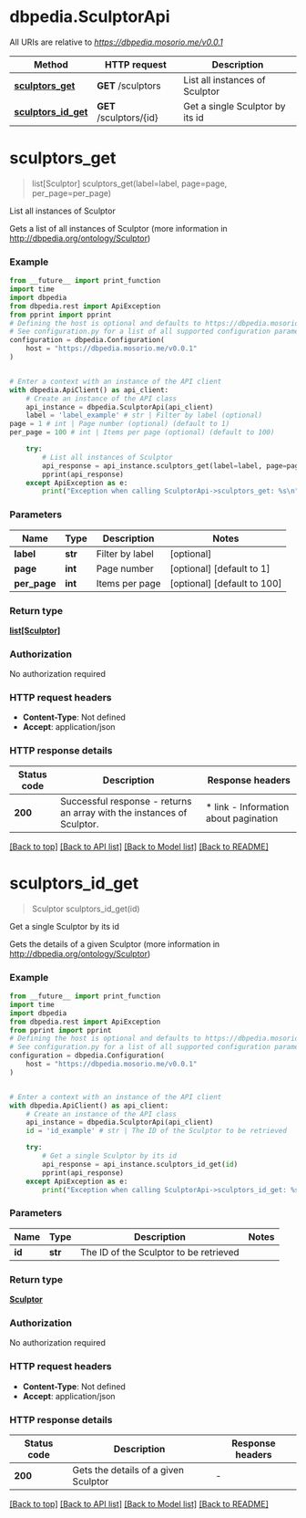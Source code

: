 # dbpedia.SculptorApi

All URIs are relative to *https://dbpedia.mosorio.me/v0.0.1*

Method | HTTP request | Description
------------- | ------------- | -------------
[**sculptors_get**](SculptorApi.md#sculptors_get) | **GET** /sculptors | List all instances of Sculptor
[**sculptors_id_get**](SculptorApi.md#sculptors_id_get) | **GET** /sculptors/{id} | Get a single Sculptor by its id


# **sculptors_get**
> list[Sculptor] sculptors_get(label=label, page=page, per_page=per_page)

List all instances of Sculptor

Gets a list of all instances of Sculptor (more information in http://dbpedia.org/ontology/Sculptor)

### Example

```python
from __future__ import print_function
import time
import dbpedia
from dbpedia.rest import ApiException
from pprint import pprint
# Defining the host is optional and defaults to https://dbpedia.mosorio.me/v0.0.1
# See configuration.py for a list of all supported configuration parameters.
configuration = dbpedia.Configuration(
    host = "https://dbpedia.mosorio.me/v0.0.1"
)


# Enter a context with an instance of the API client
with dbpedia.ApiClient() as api_client:
    # Create an instance of the API class
    api_instance = dbpedia.SculptorApi(api_client)
    label = 'label_example' # str | Filter by label (optional)
page = 1 # int | Page number (optional) (default to 1)
per_page = 100 # int | Items per page (optional) (default to 100)

    try:
        # List all instances of Sculptor
        api_response = api_instance.sculptors_get(label=label, page=page, per_page=per_page)
        pprint(api_response)
    except ApiException as e:
        print("Exception when calling SculptorApi->sculptors_get: %s\n" % e)
```

### Parameters

Name | Type | Description  | Notes
------------- | ------------- | ------------- | -------------
 **label** | **str**| Filter by label | [optional] 
 **page** | **int**| Page number | [optional] [default to 1]
 **per_page** | **int**| Items per page | [optional] [default to 100]

### Return type

[**list[Sculptor]**](Sculptor.md)

### Authorization

No authorization required

### HTTP request headers

 - **Content-Type**: Not defined
 - **Accept**: application/json

### HTTP response details
| Status code | Description | Response headers |
|-------------|-------------|------------------|
**200** | Successful response - returns an array with the instances of Sculptor. |  * link - Information about pagination <br>  |

[[Back to top]](#) [[Back to API list]](../README.md#documentation-for-api-endpoints) [[Back to Model list]](../README.md#documentation-for-models) [[Back to README]](../README.md)

# **sculptors_id_get**
> Sculptor sculptors_id_get(id)

Get a single Sculptor by its id

Gets the details of a given Sculptor (more information in http://dbpedia.org/ontology/Sculptor)

### Example

```python
from __future__ import print_function
import time
import dbpedia
from dbpedia.rest import ApiException
from pprint import pprint
# Defining the host is optional and defaults to https://dbpedia.mosorio.me/v0.0.1
# See configuration.py for a list of all supported configuration parameters.
configuration = dbpedia.Configuration(
    host = "https://dbpedia.mosorio.me/v0.0.1"
)


# Enter a context with an instance of the API client
with dbpedia.ApiClient() as api_client:
    # Create an instance of the API class
    api_instance = dbpedia.SculptorApi(api_client)
    id = 'id_example' # str | The ID of the Sculptor to be retrieved

    try:
        # Get a single Sculptor by its id
        api_response = api_instance.sculptors_id_get(id)
        pprint(api_response)
    except ApiException as e:
        print("Exception when calling SculptorApi->sculptors_id_get: %s\n" % e)
```

### Parameters

Name | Type | Description  | Notes
------------- | ------------- | ------------- | -------------
 **id** | **str**| The ID of the Sculptor to be retrieved | 

### Return type

[**Sculptor**](Sculptor.md)

### Authorization

No authorization required

### HTTP request headers

 - **Content-Type**: Not defined
 - **Accept**: application/json

### HTTP response details
| Status code | Description | Response headers |
|-------------|-------------|------------------|
**200** | Gets the details of a given Sculptor |  -  |

[[Back to top]](#) [[Back to API list]](../README.md#documentation-for-api-endpoints) [[Back to Model list]](../README.md#documentation-for-models) [[Back to README]](../README.md)

